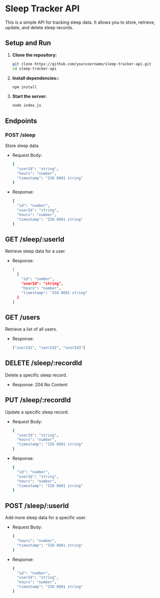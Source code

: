 # Sleep Tracker API

This is a simple API for tracking sleep data. It allows you to store, retrieve, update, and delete sleep records.

## Setup and Run

1. **Clone the repository:**
   ```bash
   git clone https://github.com/yourusername/sleep-tracker-api.git
   cd sleep-tracker-api
   ```
2. **Install dependencies::**
   ```bash
   npm install
   ```
3. **Start the server:**
     ```bash
   node index.js
   ```
## Endpoints
### POST /sleep
Store sleep data.
- Request Body:
   ```bash
   {
     "userId": "string",
     "hours": "number",
     "timestamp": "ISO 8601 string"
   }
   ```
- Response:
    ```bash
    {
      "id": "number",
      "userId": "string",
      "hours": "number",
      "timestamp": "ISO 8601 string"
    }
    ```
  
  
## GET /sleep/:userId

Retrieve sleep data for a user.
- Response:

    ```bash
    [
      {
        "id": "number",
        "userId": "string",
        "hours": "number",
        "timestamp": "ISO 8601 string"
      }
    ]
     ```
## GET /users
Retrieve a list of all users.

- Response:
    ```bash
    ["userId1", "userId2", "userId3"]
     ```
## DELETE /sleep/:recordId
Delete a specific sleep record.

- Response: 204 No Content
## PUT /sleep/:recordId
Update a specific sleep record.

- Request Body:
    ```bash
    {
      "userId": "string",
      "hours": "number",
      "timestamp": "ISO 8601 string"
    }
    ```
- Response:
    ```bash
    {
      "id": "number",
      "userId": "string",
      "hours": "number",
      "timestamp": "ISO 8601 string"
    }
    ```

## POST /sleep/:userId
Add more sleep data for a specific user.

- Request Body:

    ```bash
    {
      "hours": "number",
      "timestamp": "ISO 8601 string"
    }
    ```
- Response:

    ```bash
    {
      "id": "number",
      "userId": "string",
      "hours": "number",
      "timestamp": "ISO 8601 string"
    }
    ```
